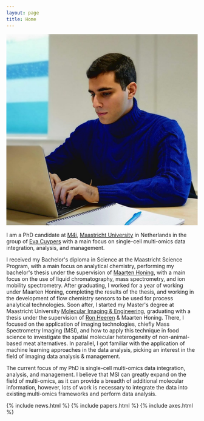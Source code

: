 ```yaml
---
layout: page
title: Home
---
```


<div class="col-12 col-sm-4 mb-3 float-left">
    <img class="img-fluid z-depth-1 rounded-circle" src="\assets\img\img1.jpeg">
</div>

<p>
I am a PhD candidate at <a href="https://www.maastrichtuniversity.nl/research/maastricht-multimodal-molecular-imaging-institute-%E2%80%93-m4i" target="_blank">M4i</a>, <a href="https://www.maastrichtuniversity.nl/" target="_blank">Maastricht University</a> in Netherlands in the group of <a href="https://cris.maastrichtuniversity.nl/en/persons/eva-cuypers" target="_blank">Eva Cuypers</a> with a main focus on single-cell multi-omics data integration, analysis, and management.
</p>

<p>
I received my Bachelor's diploma in Science at the Maastricht Science Program, with a main focus on analytical chemistry, performing my bachelor's thesis under the supervision of <a href="https://www.maastrichtuniversity.nl/m-honing" target="_blank">Maarten Honing</a>, with a main focus on the use of liquid chromatography, mass spectrometry, and ion mobility spectrometry. After graduating, I worked for a year of working under Maarten Honing, completing the results of the thesis, and working in the development of flow chemistry sensors to be used for process analytical technologies. Soon after, I started my Master's degree at Maastricht University <a href="https://curriculum.maastrichtuniversity.nl/education/master/imaging-engineering" target="_blank">Molecular Imaging & Engineering</a>, graduating with a thesis under the supervision of <a href="https://www.maastrichtuniversity.nl/prof-ron-heeren" target="_blank">Ron Heeren</a> & Maarten Honing. There, I focused on the application of imaging technologies, chiefly Mass Spectrometry Imaging (MSI), and how to apply this technique in food science to investigate the spatial molecular heterogeneity of non-animal-based meat alternatives. In parallel, I got familiar with the application of machine learning approaches in the data analysis, picking an interest in the field of imaging data analysis & management.

The current focus of my PhD is single-cell multi-omics data integration, analysis, and management. I believe that MSI can greatly expand on the field of multi-omics, as it can provide a breadth of additional molecular information, however, lots of work is necessary to integrate the data into existing multi-omics frameworks and perform data analysis.
</p>

<!-- <p>
<a href="https://twitter.com/####?ref_src=twsrc%5Etfw" class="twitter-follow-button" data-show-count="false">Follow @####</a><script async src="https://platform.twitter.com/widgets.js" charset="utf-8"></script>
</p> -->

{% include news.html %}
{% include papers.html %}
{% include axes.html %}


